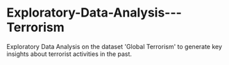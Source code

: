 # Exploratory-Data-Analysis---Terrorism
Exploratory Data Analysis on the dataset 'Global Terrorism' to generate key insights about terrorist activities in the past.
